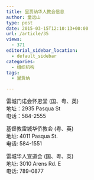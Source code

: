 ```yaml
---
title: 里贾纳华人教会信息
author: 童远山
type: post
date: 2015-03-15T12:10:13+00:00
url: /article/35
views:
  - 371
editorial_sidebar_location:
  - default_sidebar
categories:
  - 组织机构
tags:
  - 里贾纳

---
```

雷城门诺会怀恩堂 (国、粤、英)  
地址：2935 Pasqua St  
电话：584-2555

基督教雷城华侨教会 (粤、英)  
地址: 4011 Pasqua St.  
电话: 584-1551

雷城华人宣道会 (国、粤、英)  
地址: 3010 Arens Rd. E  
电话: 789-0877